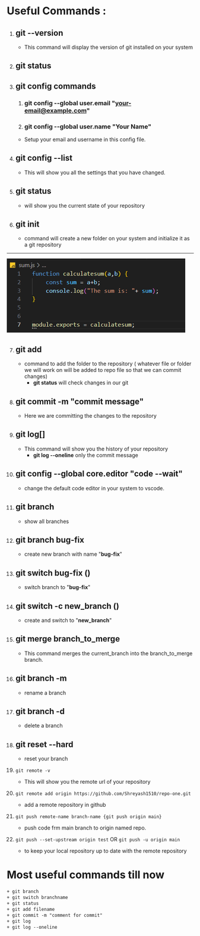 # Useful Commands :

1. ## git --version
   * This command will display the version of git installed on your system
2. ## git status
3. ## git config commands
   1. ### git config --global user.email "your-email@example.com"
   2. ### git config --global user.name "Your Name" 
    * Setup your email and username in this config file. 
4. ## git config --list
    * This will show you all the settings that you have changed. 
5. ## git status
    * will show you the current state of your repository 
6. ## git init 
    * command will create a new folder on your system and initialize it as a git repository
***

![git workflow image](image-2.png)


7. ## git add <file> <file2>
    * command to add the folder to the repository ( whatever file or folder we will work on will be added to repo file so that we can commit changes)  
      - **git status** will check changes in our git 
8.  ## git commit -m "commit message"
       * Here we are committing the changes to the repository

9. ## git log[]
    + This command will show you the history of your repository
       + **git log --oneline** only the commit message

10. ## git config --global core.editor "code --wait"
    + change the default code editor in your system to vscode.
11. ## git branch
    + show all branches 
12. ## git branch bug-fix 
    + create new branch with name "**bug-fix**"
13. ## git switch bug-fix  ()
    + switch branch to "**bug-fix**"
14. ## git switch -c new_branch  ()
    + create and switch to "**new_branch**"
15. ## git merge branch_to_merge
    + This command merges the current_branch  into the branch_to_merge branch.
16. ## git branch -m <old-branch-name> <new-branch-name>
    + rename a branch
17. ## git branch -d <branch-name>
    + delete a branch
18. ## git reset --hard <commit-hash>
    +  reset your branch
22. ```git remote -v```
    + This will show you the remote url of your repository
19. ```git remote add origin https://github.com/Shreyash1510/repo-one.git```
    + add a remote repository in github
20. ```git push remote-name branch-name {git push origin main}```
    + push code frm main branch to origin named repo.
21. ```git push --set-upstream origin test```  OR ```git push -u origin main```
    + to keep your local repository up to date with the remote repository 
# Most useful commands till now
  ```+ git status
  + git branch
  + git switch branchname
  + git status
  + git add filename
  + git commit -m "comment for commit"
  + git log
  + git log --oneline
```
